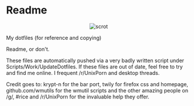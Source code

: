 Readme
========

<p align="center">
  <img src="http://i.imgur.com/cg1aBXV.png" alt="scrot"/>
</p>

My dotfiles (for reference and copying)

Readme, or don't.

These files are automatically pushed via a very badly written script under Scripts/Work/UpdateDotfiles. If these files are out of date, feel free to try and find me online. I frequent /r/UnixPorn and desktop threads.

Credit goes to: krypt-n for the bar port, twily for firefox css and homepage, github.com/wmutils for the wmutil scripts and the other amazing people on /g/, #rice and /r/UnixPorn for the invaluable help they offer.
